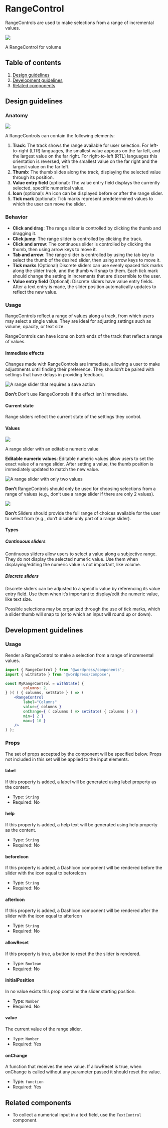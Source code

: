 # RangeControl

RangeControls are used to make selections from a range of incremental values.

![](https://make.wordpress.org/design/files/2018/12/rangecontrol.png)

A RangeControl for volume

## Table of contents

1. [Design guidelines](http://#design-guidelines)
2. [Development guidelines](http://#development-guidelines)
3. [Related components](http://#related-components)

## Design guidelines

### Anatomy

![](https://make.wordpress.org/design/files/2018/12/rangecontrol-anatomy.png)

A RangeControls can contain the following elements:

1. **Track**: The track shows the range available for user selection. For left-to-right (LTR) languages, the smallest value appears on the far left, and the largest value on the far right. For right-to-left (RTL) languages this orientation is reversed, with the smallest value on the far right and the largest value on the far left.
2. **Thumb**: The thumb slides along the track, displaying the selected value through its position.
3. **Value entry field** (optional): The value entry field displays the currently selected, specific numerical value.
4. **Icon** (optional): An icon can be displayed before or after the range slider.
5. **Tick mark** (optional): Tick marks represent predetermined values to which the user can move the slider.

### Behavior

- **Click and drag**: The range slider is controlled by clicking the thumb and dragging it.
- **Click jump**: The range slider is controlled by clicking the track.
- **Click and arrow**: The continuous slider is controlled by clicking the thumb, then using arrow keys to move it.
- **Tab and arrow**: The range slider is controlled by using the tab key to select the thumb of the desired slider, then using arrow keys to move it.
- **Tick marks** (Optional) Discrete sliders can use evenly spaced tick marks along the slider track, and the thumb will snap to them. Each tick mark should change the setting in increments that are discernible to the user.
- **Value entry field** (Optional): Discrete sliders have value entry fields. After a text entry is made, the slider position automatically updates to reflect the new value.

### Usage

RangeControls reflect a range of values along a track, from which users may select a single value. They are ideal for adjusting settings such as volume, opacity, or text size.

RangeControls can have icons on both ends of the track that reflect a range of values.

#### Immediate effects

Changes made with RangeControls are immediate, allowing a user to make adjustments until finding their preference. They shouldn’t be paired with settings that have delays in providing feedback.

![A range slider that requires a save action](https://make.wordpress.org/design/files/2018/12/rangecontrol-save-action.png)

**Don’t**
Don’t use RangeControls if the effect isn’t immediate.

#### Current state

Range sliders reflect the current state of the settings they control.

#### Values

![](https://make.wordpress.org/design/files/2018/12/rangecontrol-field.png)

A range slider with an editable numeric value

**Editable numeric values**: Editable numeric values allow users to set the exact value of a range slider. After setting a value, the thumb position is immediately updated to match the new value.

![A range slider with only two values](https://make.wordpress.org/design/files/2018/12/rangecontrol-2-values.png)

**Don’t**
RangeControls should only be used for choosing selections from a range of values (e.g., don’t use a range slider if there are only 2 values).

![](https://make.wordpress.org/design/files/2018/12/rangecontrol-disabled.png)

**Don’t**
Sliders should provide the full range of choices available for the user to select from (e.g., don’t disable only part of a range slider).

#### Types

##### Continuous sliders

Continuous sliders allow users to select a value along a subjective range. They do not display the selected numeric value. Use them when displaying/editing the numeric value is not important, like volume.

##### Discrete sliders

Discrete sliders can be adjusted to a specific value by referencing its value entry field. Use them when it’s important to display/edit the numeric value, like text size.

Possible selections may be organized through the use of tick marks, which a slider thumb will snap to (or to which an input will round up or down).

## Development guidelines

### Usage

Render a RangeControl to make a selection from a range of incremental values.

```jsx
import { RangeControl } from '@wordpress/components';
import { withState } from '@wordpress/compose';

const MyRangeControl = withState( {
        columns: 2,
} )( ( { columns, setState } ) => ( 
    <RangeControl
        label="Columns"
        value={ columns }
        onChange={ ( columns ) => setState( { columns } ) }
        min={ 2 }
        max={ 10 }
    />
) );
```

### Props

The set of props accepted by the component will be specified below.
Props not included in this set will be applied to the input elements.

#### label

If this property is added, a label will be generated using label property as the content.

- Type: `String`
- Required: No

#### help

If this property is added, a help text will be generated using help property as the content.

- Type: `String`
- Required: No

#### beforeIcon

If this property is added, a DashIcon component will be rendered before the slider with the icon equal to beforeIcon

- Type: `String`
- Required: No

#### afterIcon

If this property is added, a DashIcon component will be rendered after the slider with the icon equal to afterIcon

- Type: `String`
- Required: No

#### allowReset

If this property is true, a button to reset the the slider is rendered.

- Type: `Boolean`
- Required: No

#### initialPosition

In no value exists this prop contains the slider starting position.

- Type: `Number`
- Required: No

#### value

The current value of the range slider.

- Type: `Number`
- Required: Yes

#### onChange

A function that receives the new value.
If allowReset is true, when onChange is called without any parameter passed it should reset the value.

- Type: `function`
- Required: Yes

## Related components

- To collect a numerical input in a text field, use the `TextControl` component.
